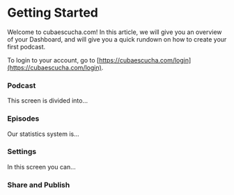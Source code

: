 # Getting Started
Welcome to cubaescucha.com! In this article, we will give you an overview of your Dashboard, and will give you a quick rundown on how to create your first podcast.

To login to your account, go to [https://cubaescucha.com/login](https://cubaescucha.com/login).

### Podcast
This screen is divided into...

### Episodes
Our statistics system is...

### Settings
In this screen you can...

### Share and Publish